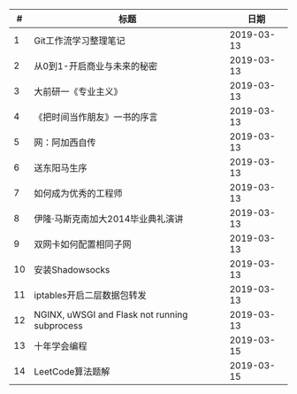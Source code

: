 |  #  |  标题  | 日期 |
| --- |  ---  | --- |
|  1  |  Git工作流学习整理笔记  | 2019-03-13 |
|  2  |  从0到1-开启商业与未来的秘密  | 2019-03-13 |
|  3  |  大前研一《专业主义》  | 2019-03-13 |
|  4  |  《把时间当作朋友》一书的序言  | 2019-03-13 |
|  5  |  网：阿加西自传  |2019-03-13 |
|  6  |  送东阳马生序  | 2019-03-13 |
|  7  |  如何成为优秀的工程师  | 2019-03-13 |
|  8  |  伊隆·马斯克南加大2014毕业典礼演讲  | 2019-03-13 |
|  9  |  双网卡如何配置相同子网  | 2019-03-13 |
| 10  |  安装Shadowsocks  | 2019-03-13 |
| 11  |  iptables开启二层数据包转发  | 2019-03-13 |
| 12  |  NGINX, uWSGI and Flask not running subprocess  | 2019-03-13 |
| 13  |  十年学会编程  | 2019-03-15 |
| 14  |  LeetCode算法题解  | 2019-03-15 |
